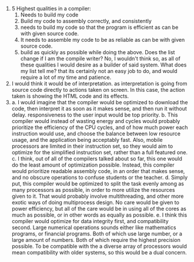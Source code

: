 1. 5 Highest qualities in a compiler:
	1. Needs to build my code
	2. Build my code to assembly correctly, and consistently
	3. needs to build my code so that the program is efficient as can be with given source code.
	4. It needs to assemble my code to be as reliable as can be with given source code.
	5. build as quickly as possible while doing the above.
	Does the list change if I am the compile writer? No, I wouldn't think so, as all of these qualities I would desire as a builder of said system.
	What does my list tell me? that its certainly not an easy job to do, and would require a lot of my time and patience.
2. I would think it would be of interpretation. as interpretation is going from source code directly to actions taken on screen. In this case, the action taken is showing the HTML code and its effects.
3.  
	a. I would imagine that the compiler would be optimized to download the code, then interpret it as soon as it makes sense, and then run it without delay. responsiveness to the user input would be top priority.
	b. This compiler would instead of wasting energy and cycles would probably prioritize the efficiency of the CPU cycles, and of how much power each instruction would use, and choose the balance between low resource usage, and the application being acceptably fast. Also, mobile processors are limited in their instruction set, so they would aim to optimize for the simplified instruction set, rather than a full featured one.
	c. I think, out of all of the compilers talked about so far, this one would do the least amount of optimization possible. Instead, this compiler would prioritize readable assembly code, in an order that makes sense, and no obscure operations to confuse students or the teacher.
	d. Simply put, this compiler would be optimized to split the task evenly among as many processors as possible, in order to more utilize the resources given to it. That would probably involve multithreading, and other more exotic ways of doing multiprocess design. No care would be given to power efficiency, but all of the care would be in using all of the cores as much as possible, or in other words as equally as possible.
	e. I think this compiler would optimize for data integrity first, and compatibility second. Large numerical operations sounds either like mathematics programs, or financial programs. Both of which use large number, or a large amount of numbers. Both of which require the highest precision possible. To be compatible with the a diverse array of processors would mean compatibility with older systems, so this would be a dual concern.
